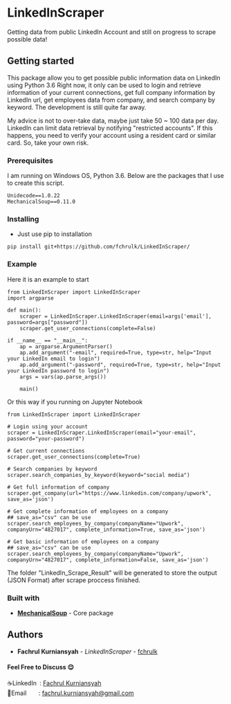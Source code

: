 # LinkedInScraper
Getting data from public LinkedIn Account and still on progress to scrape possible data!

## Getting started
This package allow you to get possible public information data on LinkedIn using Python 3.6
Right now, it only can be used to login and retrieve information of your current connections, get full company information by LinkedIn url, get employees data from company, and search company by keyword.
The development is still quite far away. 

My advice is not to over-take data, maybe just take 50 ~ 100 data per day. LinkedIn can limit data retrieval by notifying "restricted accounts". If this happens, you need to verify your account using a resident card or similar card. So, take your own risk.

### Prerequisites
I am running on Windows OS, Python 3.6. Below are the packages that I use to create this script.
```
Unidecode==1.0.22
MechanicalSoup==0.11.0
```

### Installing
* Just use pip to installation
```
pip install git+https://github.com/fchrulk/LinkedInScraper/
```

### Example
Here it is an example to start
```
from LinkedInScraper import LinkedInScraper
import argparse

def main():
	scraper = LinkedInScraper.LinkedInScraper(email=args['email'], password=args["password"])
	scraper.get_user_connections(complete=False)

if __name__ == "__main__":
	ap = argparse.ArgumentParser()
	ap.add_argument("-email", required=True, type=str, help="Input your LinkedIn email to login")
	ap.add_argument("-password", required=True, type=str, help="Input your LinkedIn password to login")
	args = vars(ap.parse_args())

	main()
```
Or this way if you running on Jupyter Notebook
```
from LinkedInScraper import LinkedInScraper

# Login using your account
scraper = LinkedInScraper.LinkedInScraper(email="your-email", password="your-password")

# Get current connections
scraper.get_user_connections(complete=True)

# Search companies by keyword
scraper.search_companies_by_keyword(keyword="social media")

# Get full information of company
scraper.get_company(url="https://www.linkedin.com/company/upwork", save_as='json')

# Get complete information of employees on a company
## save_as="csv" can be use
scraper.search_employees_by_company(companyName="Upwork", companyUrn="4827017", complete_information=True, save_as='json')

# Get basic information of employees on a company
## save_as="csv" can be use
scraper.search_employees_by_company(companyName="Upwork", companyUrn="4827017", complete_information=False, save_as='json')

```
The folder "LinkedIn_Scrape_Result" will be generated to store the output (JSON Format) after scrape proccess finished.


### Built with
* [**MechanicalSoup**](https://github.com/MechanicalSoup/MechanicalSoup/) - Core package

## Authors

* **Fachrul Kurniansyah** - *LinkedInScraper* - [fchrulk](https://github.com/fchrulk)

#### Feel Free to Discuss :relieved:
:coffee:LinkedIn&ensp;: [Fachrul Kurniansyah](https://www.linkedin.com/in/fchrulk)<br>
:e-mail:Email&ensp;&ensp;&ensp;&ensp;: fachrul.kurniansyah@gmail.com

